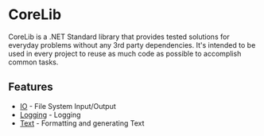 # CoreLib

CoreLib is a .NET Standard library that provides tested solutions for everyday problems without any 3rd party dependencies. It's intended to be used in every project to reuse as much code as possible to accomplish common tasks.

## Features
* [IO](./Core/Doc/IO.md) - File System Input/Output
* [Logging](./Core/Doc/Logging.md) - Logging
* [Text](./Core/Doc/Text.md) - Formatting and generating Text